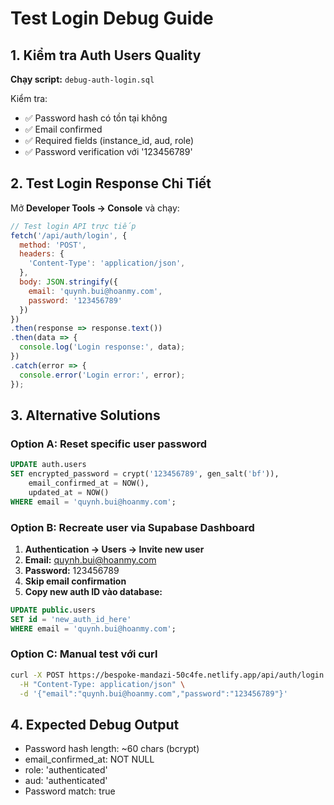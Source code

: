 # Test Login Debug Guide

## 1. Kiểm tra Auth Users Quality
**Chạy script:** `debug-auth-login.sql`

Kiểm tra:
- ✅ Password hash có tồn tại không
- ✅ Email confirmed 
- ✅ Required fields (instance_id, aud, role)
- ✅ Password verification với '123456789'

## 2. Test Login Response Chi Tiết

Mở **Developer Tools → Console** và chạy:
```javascript
// Test login API trực tiếp
fetch('/api/auth/login', {
  method: 'POST',
  headers: {
    'Content-Type': 'application/json',
  },
  body: JSON.stringify({
    email: 'quynh.bui@hoanmy.com',
    password: '123456789'
  })
})
.then(response => response.text())
.then(data => {
  console.log('Login response:', data);
})
.catch(error => {
  console.error('Login error:', error);
});
```

## 3. Alternative Solutions

### Option A: Reset specific user password
```sql
UPDATE auth.users 
SET encrypted_password = crypt('123456789', gen_salt('bf')),
    email_confirmed_at = NOW(),
    updated_at = NOW()
WHERE email = 'quynh.bui@hoanmy.com';
```

### Option B: Recreate user via Supabase Dashboard
1. **Authentication → Users → Invite new user**
2. **Email:** quynh.bui@hoanmy.com  
3. **Password:** 123456789
4. **Skip email confirmation**
5. **Copy new auth ID vào database:**
```sql
UPDATE public.users 
SET id = 'new_auth_id_here'
WHERE email = 'quynh.bui@hoanmy.com';
```

### Option C: Manual test với curl
```bash
curl -X POST https://bespoke-mandazi-50c4fe.netlify.app/api/auth/login \
  -H "Content-Type: application/json" \
  -d '{"email":"quynh.bui@hoanmy.com","password":"123456789"}'
```

## 4. Expected Debug Output
- Password hash length: ~60 chars (bcrypt)
- email_confirmed_at: NOT NULL
- role: 'authenticated'
- aud: 'authenticated'
- Password match: true